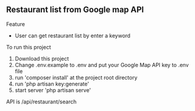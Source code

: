 ## Restaurant list from Google map API

Feature

- User can get restaurant list by enter a keyword

To run this project
1. Download this project
2. Change .env.example to .env and put your Google Map API key to .env file
3. run 'composer install' at the project root directory
4. run 'php artisan key:generate'
5. start server 'php artisan serve'

API is <yourhost>/api/restaurant/search
